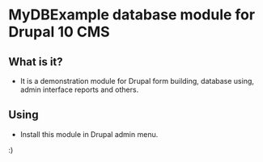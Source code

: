 # MyDBExample database module for Drupal 10 CMS



## What is it?

 - It is a demonstration module for Drupal form building, database using, admin interface reports and others.




## Using

 - Install this module in Drupal admin menu.




:)

